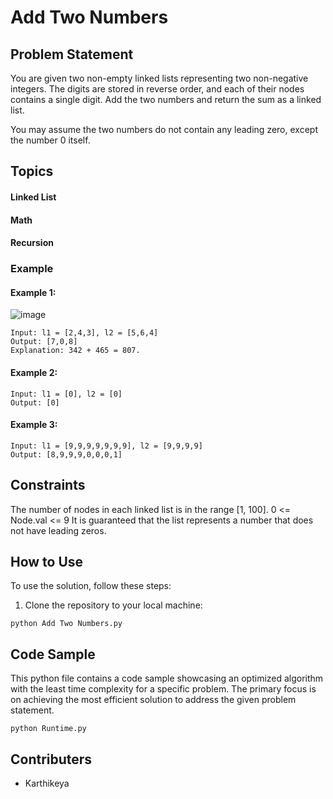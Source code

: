 # Add Two Numbers

## Problem Statement

You are given two non-empty linked lists representing two non-negative integers.
The digits are stored in reverse order, and each of their nodes contains a single digit. 
Add the two numbers and return the sum as a linked list.

You may assume the two numbers do not contain any leading zero, except the number 0 itself.

## Topics
#### Linked List
#### Math
#### Recursion
### Example

#### Example 1:
![image](https://github.com/KarthikeyaRavirala/Leetcode/assets/132122712/f62149af-eeaf-440a-8e72-51baf716fb8e)

```
Input: l1 = [2,4,3], l2 = [5,6,4]
Output: [7,0,8]
Explanation: 342 + 465 = 807.
```
#### Example 2:
```
Input: l1 = [0], l2 = [0]
Output: [0]
```
#### Example 3:
```
Input: l1 = [9,9,9,9,9,9,9], l2 = [9,9,9,9]
Output: [8,9,9,9,0,0,0,1]
```

## Constraints

The number of nodes in each linked list is in the range [1, 100].
0 <= Node.val <= 9
It is guaranteed that the list represents a number that does not have leading zeros.


## How to Use

To use the solution, follow these steps:

1. Clone the repository to your local machine: 
```
python Add Two Numbers.py
```
## Code Sample
This python file contains a code sample showcasing an optimized algorithm with the least time complexity for a specific problem.
The primary focus is on achieving the most efficient solution to address the given problem statement.

```
python Runtime.py
```

## Contributers
- Karthikeya

